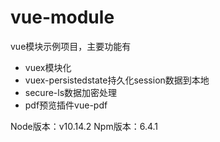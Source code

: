 # vue-module
vue模块示例项目，主要功能有
- vuex模块化
- vuex-persistedstate持久化session数据到本地
- secure-ls数据加密处理
- pdf预览插件vue-pdf


Node版本：v10.14.2
Npm版本：6.4.1
